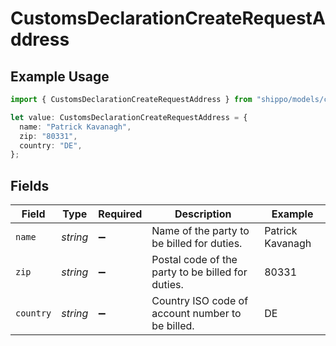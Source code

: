 # CustomsDeclarationCreateRequestAddress

## Example Usage

```typescript
import { CustomsDeclarationCreateRequestAddress } from "shippo/models/components";

let value: CustomsDeclarationCreateRequestAddress = {
  name: "Patrick Kavanagh",
  zip: "80331",
  country: "DE",
};
```

## Fields

| Field                                             | Type                                              | Required                                          | Description                                       | Example                                           |
| ------------------------------------------------- | ------------------------------------------------- | ------------------------------------------------- | ------------------------------------------------- | ------------------------------------------------- |
| `name`                                            | *string*                                          | :heavy_minus_sign:                                | Name of the party to be billed for duties.        | Patrick Kavanagh                                  |
| `zip`                                             | *string*                                          | :heavy_minus_sign:                                | Postal code of the party to be billed for duties. | 80331                                             |
| `country`                                         | *string*                                          | :heavy_minus_sign:                                | Country ISO code of account number to be billed.  | DE                                                |